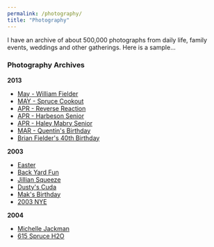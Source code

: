 ```yaml
---
permalink: /photography/
title: "Photography"
---
```


I have an archive of about 500,000 photographs from daily life, family events, weddings and other gatherings. Here is a sample...

### Photography Archives

**2013**
- [May - William Fielder](https://photos.app.goo.gl/XSXPufNGHmppngoR6)
- [MAY - Spruce Cookout](https://photos.app.goo.gl/Hyy9jUYQrAXBgCgv9)
- [APR - Reverse Reaction](https://photos.app.goo.gl/RozeAZCKhfkZPcfy7)
- [APR - Harbeson Senior](https://photos.app.goo.gl/mJTzPoHow7uEVRgo7)
- [APR - Haley Mabry Senior](https://photos.app.goo.gl/BryrSK6FsUxBaKU87)
- [MAR - Quentin's Birthday](https://photos.app.goo.gl/7Hk5JNpeZZY3CTfC8)
- [Brian Fielder's 40th Birthday](https://photos.app.goo.gl/zMSyPeVdZixMHRzz8)

**2003**
- [Easter](https://photos.app.goo.gl/DvQExg7o1f2FFri87)
- [Back Yard Fun](https://photos.app.goo.gl/gLj3PpN3YgEkScJR7)
- [Jillian Squeeze](https://photos.app.goo.gl/Vi7Xn2928RTY7ULg9)
- [Dusty's Cuda](https://photos.app.goo.gl/Qd7gEUV5ua1RGztc8)
- [Mak's Birthday](https://photos.app.goo.gl/KALpfMknz4EBxfmc6)
- [2003 NYE](https://photos.app.goo.gl/WDPcX1PpSju1QhNt6)

**2004**
- [Michelle Jackman](https://photos.app.goo.gl/vucM4GiUD4AWm3fh7)
- [615 Spruce H2O](https://photos.app.goo.gl/sbXzgpbbsdH5Q1S38)
